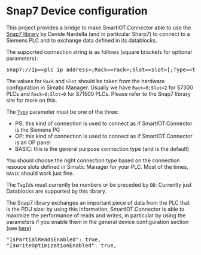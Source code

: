 # Snap7 Device configuration

This project provides a bridge to make SmartIOT.Connector able to use the [Snap7 library](http://snap7.sourceforge.net) by Davide Nardella (and in particular Sharp7) to connect to a Siemens PLC and to exchange data defined in its datablocks.

The supported connection string is as follows (square brackets for optional parameters):
<pre>snap7://Ip=&lt;plc ip address>;Rack=&lt;rack>;Slot=&lt;slot>[;Type=&lt;type>]</pre>

The values for <code>Rack</code> and <code>Slot</code> should be taken from the hardware configuration in Simatic Manager.
Usually we have <code>Rack=0;Slot=2</code> for S7300 PLCs and <code>Rack=0;Slot=0</code> for S71500 PLCs. Please refer to the Snap7 library site for more on this.

The [<code>Type</code>](S7ConnectionType.cs) parameter must be one of the three:
 - PG: this kind of connection is used to connect as if SmartIOT.Connector is the Siemens PG
 - OP: this kind of connection is used to connect as if SmartIOT.Connector is an OP panel
 - BASIC: this is the general purpose connection type (and is the default)

You should choose the right connection type based on the connection resouce slots defined in Simatic Manager for your PLC. Most of the times, <code>BASIC</code> should work just fine.

The <code>TagId</code>s must currently be numbers or be preceded by <code>DB</code>: Currently just Datablocks are supported by this library.

The Snap7 library exchanges an important piece of data from the PLC that is the PDU size: by using this information, SmartIOT.Connector is able to maximize the performance of reads and writes, in particular by using the parameters if you enable them in the general device configuration section (see [here](../../Docs/Configuration.md#configuring-the-devices))

<pre>
"IsPartialReadsEnabled": true,
"IsWriteOptimizationEnabled": true,
</pre>
